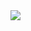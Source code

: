 <img src="https://capsule-render.vercel.app/api?type=Waving&color=auto&height=300&section=header&text=Welcome&desc=Hello%20Kdonghs%20portfolio&fontSize=70&fontColor=9966ff&FontAlign=80&fontAlignY=40&DescAlign=80&DescAlignY=40" />
